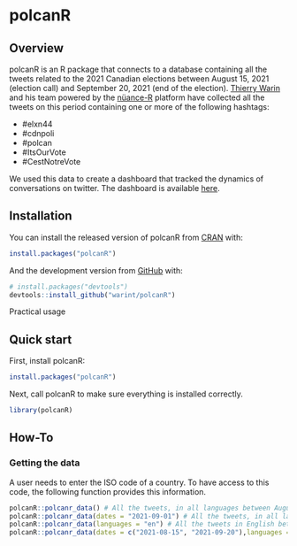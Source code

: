 
<!-- README.md is generated from README.Rmd. Please edit that file -->

# polcanR

<!-- badges: start -->
<!-- badges: end -->

## Overview

polcanR is an R package that connects to a database containing all the
tweets related to the 2021 Canadian elections between August 15, 2021
(election call) and September 20, 2021 (end of the election). [Thierry
Warin](https://warin.ca) and his team powered by the
[nüance-R](https://nuance-r.com) platform have collected all the tweets
on this period containing one or more of the following hashtags:

-   \#elxn44
-   \#cdnpoli
-   \#polcan
-   \#ItsOurVote
-   \#CestNotreVote

We used this data to create a dashboard that tracked the dynamics of
conversations on twitter. The dashboard is available
[here](https://warin.ca/elections_en/).

## Installation

You can install the released version of polcanR from
[CRAN](https://CRAN.R-project.org) with:

``` r
install.packages("polcanR")
```

And the development version from [GitHub](https://github.com/) with:

``` r
# install.packages("devtools")
devtools::install_github("warint/polcanR")
```

Practical usage

## Quick start

First, install polcanR:

``` r
install.packages("polcanR")
```

Next, call polcanR to make sure everything is installed correctly.

``` r
library(polcanR)
```

## How-To

### Getting the data

A user needs to enter the ISO code of a country. To have access to this
code, the following function provides this information.

``` r
polcanR::polcanr_data() # All the tweets, in all languages between August 15, 2021 (election call) and September 20, 2021 (end of the election).
polcanR::polcanr_data(dates = "2021-09-01") # All the tweets, in all languages on September 1,  2021.
polcanR::polcanr_data(languages = "en") # All the tweets in English between August 15, 2021 (election call) and September 20, 2021 (end of the election).
polcanR::polcanr_data(dates = c("2021-08-15", "2021-09-20"),languages = c("en","fr")) # All the tweets in English and French on August 15, 2021 and September 20, 2021.
```
